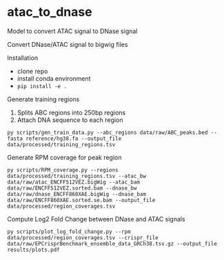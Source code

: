 # atac_to_dnase

Model to convert ATAC signal to DNase signal

Convert DNase/ATAC signal to bigwig files

Installation
- clone repo
- install conda environment
- `pip install -e .`

Generate training regions
1. Splits ABC regions into 250bp regions 
2. Attach DNA sequence to each region
```
py scripts/gen_train_data.py --abc_regions data/raw/ABC_peaks.bed --fasta reference/hg38.fa --output_file data/processed/training_regions.tsv
```

Generate RPM coverage for peak region
```
py scripts/RPM_coverage.py --regions data/processed/training_regions.tsv --atac_bw data/raw/atac_ENCFF512VEZ.bigWig --atac_bam data/raw/ENCFF512VEZ.sorted.bam --dnase_bw data/raw/dnase_ENCFF860XAE.bigWig --dnase_bam data/raw/ENCFF860XAE.sorted.se.bam --output_file data/processed/region_coverages.tsv
```

Compute Log2 Fold Change between DNase and ATAC signals
```
py scripts/plot_log_fold_change.py --rpm data/processed/region_coverages.tsv --crispr_file data/raw/EPCrisprBenchmark_ensemble_data_GRCh38.tsv.gz --output_file results/plots.pdf
```

